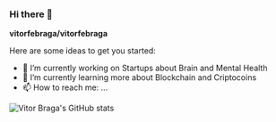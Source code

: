 ### Hi there 👋


**vitorfebraga/vitorfebraga** 

Here are some ideas to get you started:

- 🔭 I’m currently working on Startups about Brain and Mental Health
- 🌱 I’m currently learning more about Blockchain and Criptocoins
- 📫 How to reach me: ...


![Vitor Braga's GitHub stats](https://github-readme-stats.vercel.app/api?username=vitorfebraga&show_icons=true&theme=radical)






